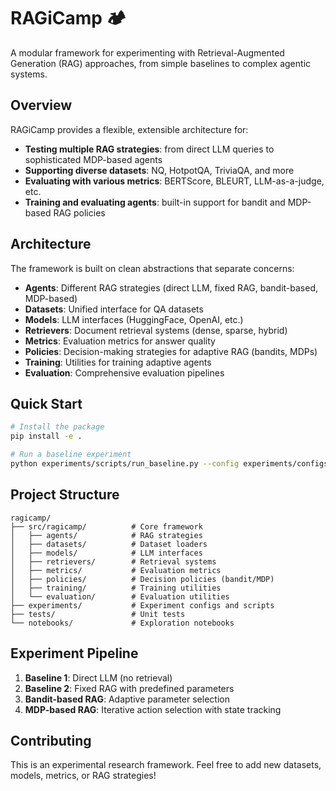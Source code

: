 # RAGiCamp 🏕️

A modular framework for experimenting with Retrieval-Augmented Generation (RAG) approaches, from simple baselines to complex agentic systems.

## Overview

RAGiCamp provides a flexible, extensible architecture for:
- **Testing multiple RAG strategies**: from direct LLM queries to sophisticated MDP-based agents
- **Supporting diverse datasets**: NQ, HotpotQA, TriviaQA, and more
- **Evaluating with various metrics**: BERTScore, BLEURT, LLM-as-a-judge, etc.
- **Training and evaluating agents**: built-in support for bandit and MDP-based RAG policies

## Architecture

The framework is built on clean abstractions that separate concerns:

- **Agents**: Different RAG strategies (direct LLM, fixed RAG, bandit-based, MDP-based)
- **Datasets**: Unified interface for QA datasets
- **Models**: LLM interfaces (HuggingFace, OpenAI, etc.)
- **Retrievers**: Document retrieval systems (dense, sparse, hybrid)
- **Metrics**: Evaluation metrics for answer quality
- **Policies**: Decision-making strategies for adaptive RAG (bandits, MDPs)
- **Training**: Utilities for training adaptive agents
- **Evaluation**: Comprehensive evaluation pipelines

## Quick Start

```bash
# Install the package
pip install -e .

# Run a baseline experiment
python experiments/scripts/run_baseline.py --config experiments/configs/direct_llm.yaml
```

## Project Structure

```
ragicamp/
├── src/ragicamp/          # Core framework
│   ├── agents/            # RAG strategies
│   ├── datasets/          # Dataset loaders
│   ├── models/            # LLM interfaces
│   ├── retrievers/        # Retrieval systems
│   ├── metrics/           # Evaluation metrics
│   ├── policies/          # Decision policies (bandit/MDP)
│   ├── training/          # Training utilities
│   └── evaluation/        # Evaluation utilities
├── experiments/           # Experiment configs and scripts
├── tests/                 # Unit tests
└── notebooks/             # Exploration notebooks
```

## Experiment Pipeline

1. **Baseline 1**: Direct LLM (no retrieval)
2. **Baseline 2**: Fixed RAG with predefined parameters
3. **Bandit-based RAG**: Adaptive parameter selection
4. **MDP-based RAG**: Iterative action selection with state tracking

## Contributing

This is an experimental research framework. Feel free to add new datasets, models, metrics, or RAG strategies!

